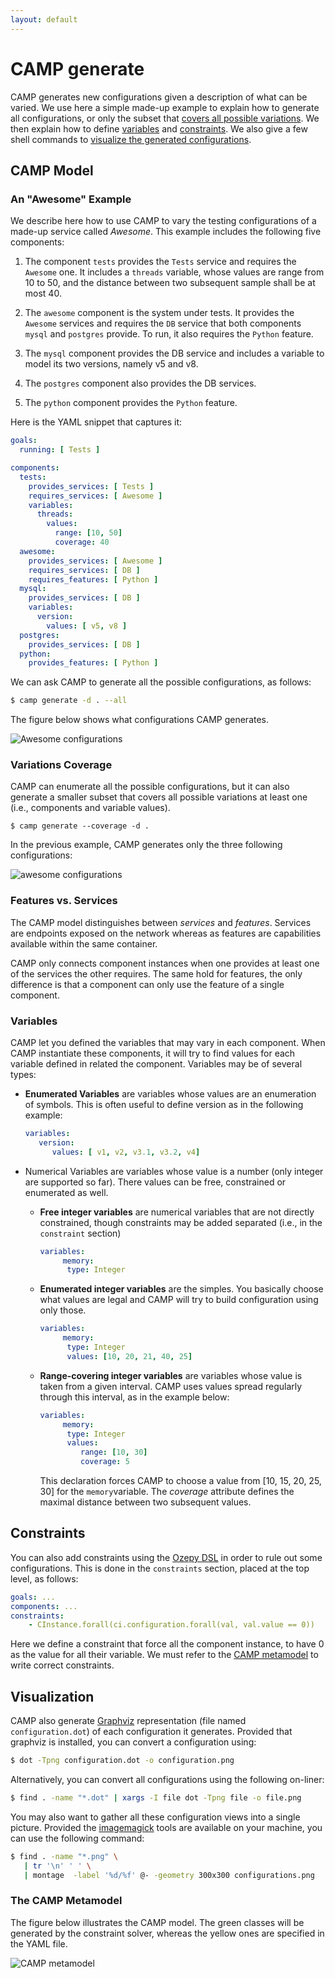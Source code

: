 ```yaml
---
layout: default
---
```


# CAMP generate

CAMP generates new configurations given a description of what
can be varied. We use here a simple made-up example to explain how to
generate all configurations, or only the subset that [covers all
possible variations](#coverage). We then explain how to
define [variables](#variables) and [constraints](#constraints). We
also give a few shell commands to [visualize the generated
configurations](#visualisation).


## CAMP Model

### An "Awesome" Example

We describe here how to use CAMP to vary the testing configurations of
a made-up service called *Awesome*.  This example includes the
following five components:

 1. The component `tests` provides the `Tests` service and requires the
   `Awesome` one. It includes a `threads` variable, whose values are
   range from 10 to 50, and the distance between two
   subsequent sample shall be at most 40.

 2. The `awesome` component is the system under tests. It provides the
   `Awesome` services and requires the `DB` service that both components
   `mysql` and `postgres` provide. To run, it also requires the
   `Python` feature.

 3. The `mysql` component provides the DB service and includes a variable
   to model its two versions, namely v5 and v8.

 4. The `postgres` component also provides the DB services.

 5. The `python` component provides the `Python` feature.


Here is the YAML snippet that captures it:

```yaml
goals:
  running: [ Tests ]

components:
  tests:
    provides_services: [ Tests ]
    requires_services: [ Awesome ]
    variables:
      threads:
        values:
          range: [10, 50]
          coverage: 40
  awesome:
    provides_services: [ Awesome ]
    requires_services: [ DB ]
    requires_features: [ Python ]
  mysql:
    provides_services: [ DB ]
    variables:
      version:
        values: [ v5, v8 ]
  postgres:
    provides_services: [ DB ]
  python:
    provides_features: [ Python ]
```

We can ask CAMP to generate all the possible configurations, as follows:

```bash
$ camp generate -d . --all
```

The figure below shows what configurations CAMP generates.

![Awesome configurations]({{site.baseurl}}/assets/images/configurations.png "The six generated configurations")



### Variations Coverage
<a name="coverage"/>

CAMP can enumerate all the possible configurations, but it can also
generate a smaller subset that covers all possible variations at least
one (i.e., components and variable values).

```
$ camp generate --coverage -d .
```

In the previous example, CAMP generates only the three following
configurations:

![awesome configurations]({{site.baseurl}}/assets/images/awesome_coverage.png "The
three generated configurations to cover all features")


### Features vs. Services

The CAMP model distinguishes between *services* and
*features*. Services are endpoints exposed on the network whereas as
features are capabilities available within the same container.

CAMP only connects component instances when one provides at least one of
the services the other requires. The same hold for features, the
only difference is that a component can only use the feature of a
single component.


### Variables
<a name="variable"/>

CAMP let you defined the variables that may vary in each
component. When CAMP instantiate these components, it will try to find
values for each variable defined in related the component. Variables
may be of several types:

* **Enumerated Variables** are variables whose values are an
  enumeration of symbols. This is often useful to define version as in
  the following example:

  ```yaml
  variables:
	 version:
		values: [ v1, v2, v3.1, v3.2, v4]
  ```

* Numerical Variables are variables whose value is a number (only
  integer are supported so far). There values can be free, constrained
  or enumerated as well.

  * **Free integer variables** are numerical variables that are not
	directly constrained, though constraints may be added separated
	(i.e., in the `constraint` section)

    ```yaml
    variables:
         memory:
          type: Integer
     ```

  * **Enumerated integer variables** are the simples. You basically choose
	what values are legal and CAMP will try to build configuration
	using only those.

    ```yaml
    variables:
         memory:
          type: Integer
          values: [10, 20, 21, 40, 25]
     ```

  * **Range-covering integer variables** are variables whose value is
	taken from a given interval. CAMP uses values spread
	regularly through this interval, as in the example below:

    ```yaml
    variables:
         memory:
          type: Integer
          values:
             range: [10, 30]
             coverage: 5
     ```

	 This declaration forces CAMP to choose a value from [10, 15, 20,
	 25, 30] for the `memory`variable. The *coverage* attribute
	 defines the maximal distance between two subsequent values.


## Constraints
<a name="constraints"/>

You can also add constraints using the [Ozepy
DSL](http://github.com/STAMP-project/ozepy) in order to rule out some
configurations. This is done in the `constraints` section, placed at
the top level, as follows:

```yaml
goals: ...
components: ...
constraints:
    - CInstance.forall(ci.configuration.forall(val, val.value == 0))
```

Here we define a constraint that force all the component instance, to
have 0 as the value for all their variable. We must refer to the [CAMP
metamodel](#metamodel) to write correct constraints.


## Visualization
<a name="visualisation"/>

CAMP also generate [Graphviz](https://www.graphviz.org/)
representation (file named `configuration.dot`) of each configuration
it generates. Provided that graphviz is installed, you can convert a
configuration using:


```bash
$ dot -Tpng configuration.dot -o configuration.png
```

Alternatively, you can convert all configurations using the following
on-liner:

```bash
$ find . -name "*.dot" | xargs -I file dot -Tpng file -o file.png
```

You may also want to gather all these configuration views into a
single picture. Provided
the [imagemagick](https://www.imagemagick.org/) tools are available on
your machine, you can use the following command:

```bash
$ find . -name "*.png" \
   | tr '\n' ' ' \
   | montage  -label '%d/%f' @- -geometry 300x300 configurations.png
```

### The CAMP Metamodel
<a name="metamodel"/>

The figure below illustrates the CAMP model. The green classes will be
generated by the constraint solver, whereas the yellow ones are
specified in the YAML file.

![CAMP metamodel]({{site.baseurl}}/assets/images/camp_metamodel.png "The underlying CAMP metamodel")
